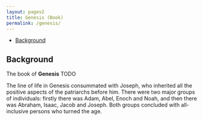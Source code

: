 ```yaml
---
layout: pagev2
title: Genesis (Book)
permalink: /genesis/
---
```

- [Background](#background)

## Background

The book of **Genesis** TODO

The line of life in Genesis consummated with Joseph, who inherited all the positive aspects of the patriarchs before him. There were two major groups of individuals: firstly there was Adam, Abel, Enoch and Noah, and then there was Abraham, Isaac, Jacob and Joseph. Both groups concluded with all-inclusive persons who turned the age. 
